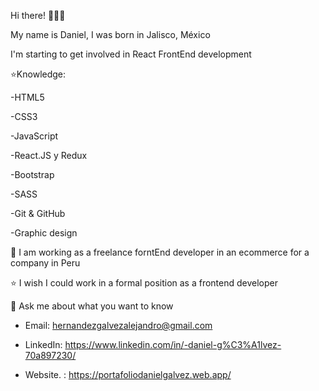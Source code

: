 Hi there! 👋👋👋

My name is Daniel, I was born in Jalisco, México

I'm starting to get involved in React FrontEnd development

⭐Knowledge:

-HTML5

-CSS3

-JavaScript

-React.JS y Redux

-Bootstrap

-SASS

-Git & GitHub

-Graphic design

👯 I am working as a freelance forntEnd developer in an ecommerce for a company in Peru

⭐ I wish I could work in a formal position as a frontend developer

💬 Ask me about what you want to know

  - Email: hernandezgalvezalejandro@gmail.com
  
  - LinkedIn: https://www.linkedin.com/in/-daniel-g%C3%A1lvez-70a897230/
  
  - Website.
: https://portafoliodanielgalvez.web.app/
  


